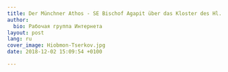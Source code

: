 ```yaml
---
title: Der Münchner Athos - SE Bischof Agapit über das Kloster des Hl. Hiob
author:
  bio: Рабочая группа Интернета
layout: post
lang: ru
cover_image: Hiobmon-Tserkov.jpg
date: 2018-12-02 15:09:54 +0100

---
```

